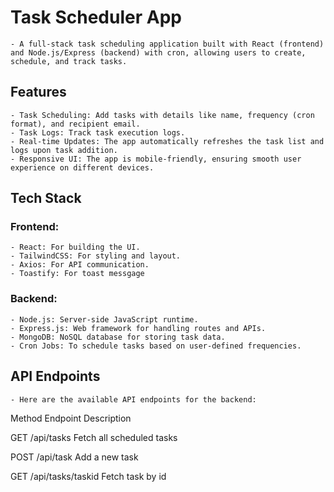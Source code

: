 # Task Scheduler App

    - A full-stack task scheduling application built with React (frontend) and Node.js/Express (backend) with cron, allowing users to create, schedule, and track tasks.

## Features

    - Task Scheduling: Add tasks with details like name, frequency (cron format), and recipient email.
    - Task Logs: Track task execution logs.
    - Real-time Updates: The app automatically refreshes the task list and logs upon task addition.
    - Responsive UI: The app is mobile-friendly, ensuring smooth user experience on different devices.

## Tech Stack

### Frontend:

    - React: For building the UI.
    - TailwindCSS: For styling and layout.
    - Axios: For API communication.
    - Toastify: For toast messgage

### Backend:

    - Node.js: Server-side JavaScript runtime.
    - Express.js: Web framework for handling routes and APIs.
    - MongoDB: NoSQL database for storing task data.
    - Cron Jobs: To schedule tasks based on user-defined frequencies.

## API Endpoints

    - Here are the available API endpoints for the backend:

Method Endpoint Description

GET /api/tasks Fetch all scheduled tasks

POST /api/task Add a new task

GET /api/tasks/taskid Fetch task by id
